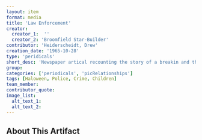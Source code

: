 ```yaml
---
layout: item
format: media
title: 'Law Enforcement'
creator: 
  creator_1:  ''
  creator_2: 'Broomfield Star-Builder'
contributor: 'Heiderscheidt, Drew'
creation_date: '1965-10-28'
type: 'peridicals'
short_desc: 'Newspaper artical recounting the story of a breakin and the response of a local police officer. Chides the community for not supporting police enough.'
group: 
categories: ['periodicals', 'picRelationships'] 
tags: [Haloween, Police, Crime, Children]
team_member: 
contributor_quote: 
image_list: 
  alt_text_1: 
  alt_text_2: 
---
```

## About This Artifact

